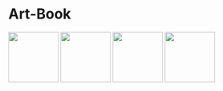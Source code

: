 # Art-Book
<img src= "https://user-images.githubusercontent.com/73194842/233939979-fea9a464-e5af-4d61-841a-b64d2de9feee.png" width="/2" height="100">

<img src = "https://user-images.githubusercontent.com/73194842/233940117-e2a8ed2f-60ea-4d73-bb5b-e8b388c5c6a8.png" width="100" height="100">

<img src = "https://user-images.githubusercontent.com/73194842/233940003-62d3e9a2-85a2-4d63-ba37-8dc5ea051ef1.png" width="100" height="100">

<img src = "https://user-images.githubusercontent.com/73194842/233940582-0cb7db6b-0c73-4ae8-aefd-6dbc9b95b9cd.png" width="100" height="100">


